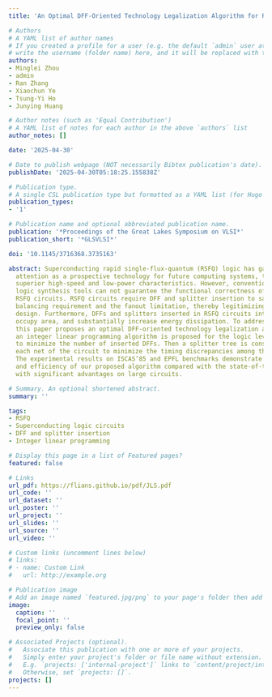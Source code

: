 ```yaml
---
title: 'An Optimal DFF-Oriented Technology Legalization Algorithm for Rapid Single-Flux-Quantum Circuits'

# Authors
# A YAML list of author names
# If you created a profile for a user (e.g. the default `admin` user at `content/authors/admin/`), 
# write the username (folder name) here, and it will be replaced with their full name and linked to their profile.
authors:
- Minglei Zhou
- admin
- Ran Zhang
- Xiaochun Ye
- Tsung-Yi Ho
- Junying Huang

# Author notes (such as 'Equal Contribution')
# A YAML list of notes for each author in the above `authors` list
author_notes: []

date: '2025-04-30'

# Date to publish webpage (NOT necessarily Bibtex publication's date).
publishDate: '2025-04-30T05:18:25.155838Z'

# Publication type.
# A single CSL publication type but formatted as a YAML list (for Hugo requirements).
publication_types:
- '1'

# Publication name and optional abbreviated publication name.
publication: '*Proceedings of the Great Lakes Symposium on VLSI*'
publication_short: '*GLSVLSI*'

doi: '10.1145/3716368.3735163'

abstract: Superconducting rapid single-flux-quantum (RSFQ) logic has garnered considerable
  attention as a prospective technology for future computing systems, thanks to its
  superior high-speed and low-power characteristics. However, conventional semiconductor
  logic synthesis tools can not guarantee the functional correctness of the generated
  RSFQ circuits. RSFQ circuits require DFF and splitter insertion to satisfy the path
  balancing requirement and the fanout limitation, thereby legitimizing the circuit
  design. Furthermore, DFFs and splitters inserted in RSFQ circuits introduce delays,
  occupy area, and substantially increase energy dissipation. To address this problem,
  this paper proposes an optimal DFF-oriented technology legalization algorithm. First,
  an integer linear programming algorithm is proposed for the logic level assignment
  to minimize the number of inserted DFFs. Then a splitter tree is constructed for
  each net of the circuit to minimize the timing discrepancies among the various fanouts.
  The experimental results on ISCAS’85 and EPFL benchmarks demonstrate the effectiveness
  and efficiency of our proposed algorithm compared with the state-of-the-art, particularly
  with significant advantages on large circuits.

# Summary. An optional shortened abstract.
summary: ''

tags:
- RSFQ
- Superconducting logic circuits
- DFF and splitter insertion
- Integer linear programming

# Display this page in a list of Featured pages?
featured: false

# Links
url_pdf: https://flians.github.io/pdf/JLS.pdf
url_code: ''
url_dataset: ''
url_poster: ''
url_project: ''
url_slides: ''
url_source: ''
url_video: ''

# Custom links (uncomment lines below)
# links:
# - name: Custom Link
#   url: http://example.org

# Publication image
# Add an image named `featured.jpg/png` to your page's folder then add a caption below.
image:
  caption: ''
  focal_point: ''
  preview_only: false

# Associated Projects (optional).
#   Associate this publication with one or more of your projects.
#   Simply enter your project's folder or file name without extension.
#   E.g. `projects: ['internal-project']` links to `content/project/internal-project/index.md`.
#   Otherwise, set `projects: []`.
projects: []
---
```


